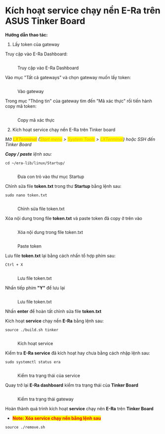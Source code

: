 # Kích hoạt service chạy nền E-Ra trên ASUS Tinker Board

**Hướng dẫn thao tác:**

1. Lấy token của gateway

Truy cập vào E-Ra Dashboard:

<figure><img src="../.gitbook/assets/image (14) (1).png" alt=""><figcaption><p>Truy cập vào E-Ra Dashboard</p></figcaption></figure>

Vào mục "Tất cả gateways" và chọn gateway muốn lấy token:

<figure><img src="../.gitbook/assets/image (1) (1) (1) (1).png" alt=""><figcaption><p>Vào gateway</p></figcaption></figure>

Trong mục "Thông tin" của gateway tìm đến "Mã xác thực" rồi tiến hành copy mã token:

<figure><img src="../.gitbook/assets/image (2) (1) (1) (1).png" alt=""><figcaption><p>Copy mã xác thực</p></figcaption></figure>

2. Kích hoạt service chạy nền E-Ra trên Tinker board

_Mở <mark style="color:orange;">**LXTerminal**</mark> (<mark style="color:orange;">Start menu</mark> > <mark style="color:orange;">System Tools</mark> > <mark style="color:orange;">LXTerminal</mark>) hoặc SSH đến Tinker Board_

_**Copy / paste** lệnh sau:_

```
cd ~/era-lib/linux/Startup/
```

<figure><img src="../.gitbook/assets/image (4) (1) (1) (1).png" alt=""><figcaption><p>Đưa con trỏ vào thư mục Startup</p></figcaption></figure>

Chỉnh sửa file **token.txt** trong thư **Startup** bằng lệnh sau:

```
sudo nano token.txt
```

<figure><img src="../.gitbook/assets/image (5) (1) (1) (1).png" alt=""><figcaption><p>Chỉnh sửa file token.txt</p></figcaption></figure>

Xóa nội dung trong file **token.txt** và paste token đã copy ở trên vào

<figure><img src="../.gitbook/assets/image (6) (1) (1) (1).png" alt=""><figcaption><p>Xóa nội dung trong file token.txt</p></figcaption></figure>

<figure><img src="../.gitbook/assets/image (7) (1) (1).png" alt=""><figcaption><p>Paste token</p></figcaption></figure>

Lưu file **token.txt** lại bằng cách nhấn tổ hợp phím sau:

```
Ctrl + X
```

<figure><img src="../.gitbook/assets/image (8) (1) (1).png" alt=""><figcaption><p>Lưu file token.txt</p></figcaption></figure>

Nhấn tiếp phím **"Y"** để lưu lại

<figure><img src="../.gitbook/assets/image (9) (1) (1).png" alt=""><figcaption><p>Lưu file token.txt</p></figcaption></figure>

Nhấn **enter** để hoàn tất chỉnh sửa file **token.txt**

Kích hoạt **service** chạy nền **E-Ra** bằng lệnh sau:

```
source ./build.sh tinker
```

<figure><img src="../.gitbook/assets/image (11) (1) (1).png" alt=""><figcaption><p>Kích hoạt service</p></figcaption></figure>

Kiểm tra **E-Ra service** đã kích hoạt hay chưa bằng cách nhập lệnh sau:

```
sudo systemctl status era
```

<figure><img src="../.gitbook/assets/image (12) (1) (1).png" alt=""><figcaption><p>Kiểm tra trạng thái của service</p></figcaption></figure>

Quay trở lại **E-Ra dashboard** kiểm tra trạng thái của **Tinker Board**

<figure><img src="../.gitbook/assets/image (13) (1) (1).png" alt=""><figcaption><p>Kiểm tra trạng thái gateway</p></figcaption></figure>

Hoàn thành quá trình kích hoạt **service** chạy nên **E-Ra** trên **Tinker Board**

* <mark style="color:red;">**Note: Xóa service chạy nền bằng lệnh sau**</mark>

```
source ./remove.sh
```


